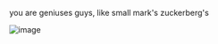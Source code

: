 you are geniuses guys, like small mark's zuckerberg's

![image](https://github.com/user-attachments/assets/1894ea48-de86-4bd1-83f9-c4056ed86f8c)
